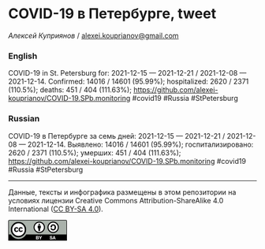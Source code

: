 COVID-19 в Петербурге, tweet
============================

*Алексей Куприянов* /
<a href="mailto:alexei.kouprianov@gmail.com" class="email">alexei.kouprianov@gmail.com</a>

### English

COVID-19 in St. Petersburg for: 2021-12-15 — 2021-12-21 / 2021-12-08 —
2021-12-14. Сonfirmed: 14016 / 14601 (95.99%); hospitalized: 2620 / 2371
(110.5%); deaths: 451 / 404 (111.63%);
<a href="https://github.com/alexei-kouprianov/COVID-19.SPb.monitoring" class="uri">https://github.com/alexei-kouprianov/COVID-19.SPb.monitoring</a>
\#covid19 \#Russia \#StPetersburg

### Russian

COVID-19 в Петербурге за семь дней: 2021-12-15 — 2021-12-21 / 2021-12-08
— 2021-12-14. Выявлено: 14016 / 14601 (95.99%); госпитализировано: 2620
/ 2371 (110.5%); умерших: 451 / 404 (111.63%);
<a href="https://github.com/alexei-kouprianov/COVID-19.SPb.monitoring" class="uri">https://github.com/alexei-kouprianov/COVID-19.SPb.monitoring</a>
\#covid19 \#Russia \#StPetersburg

------------------------------------------------------------------------

Данные, тексты и инфографика размещены в этом репозитории на условиях
лицензии Creative Commons Attribution-ShareAlike 4.0 International ([CC
BY-SA 4.0](https://creativecommons.org/licenses/by-sa/4.0/)).

![](../misc/CC-BY-SA-icon.png "CC-BY-SA")
